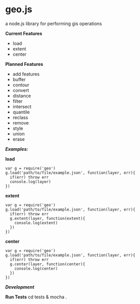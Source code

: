 geo.js
======

a node.js library for performing gis operations



**Current Features**

- load
- extent
- center

**Planned Features**

- add features
- buffer
- contour
- convert
- distance
- filter
- intersect
- quantile
- reclass
- remove
- style
- union
- erase

***Examples:***

**load**

    var g = require('geo')
    g.load('path/to/file/example.json', function(layer, err){
      if(err) throw err
      console.log(layer)
    })

**extent**

    var g = require('geo')
    g.load('path/to/file/example.json', function(layer, err){
      if(err) throw err
      g.extent(layer, function(extent){
        console.log(extent)
      })
    })

**center**

    var g = require('geo')
    g.load('path/to/file/example.json', function(layer, err){
      if(err) throw err
      g.center(layer, function(center){
        console.log(center)
      })
    })


***Development***

**Run Tests**
cd tests & mocha .